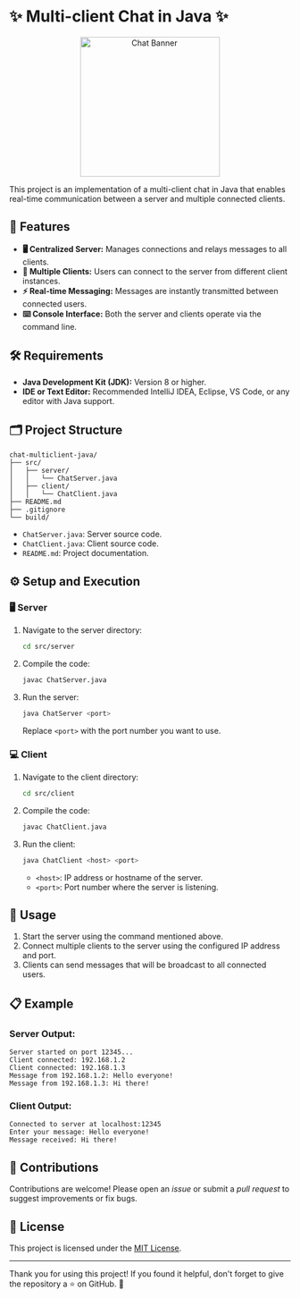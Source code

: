 # ✨ Multi-client Chat in Java ✨

<div align="center">
  <img src="https://media.giphy.com/media/26xBwdIuRJiAIqHwA/giphy.gif" alt="Chat Banner" width="250"/>
</div>

This project is an implementation of a multi-client chat in Java that enables real-time communication between a server and multiple connected clients.

## 🚀 Features

- **🖥️ Centralized Server:** Manages connections and relays messages to all clients.
- **👥 Multiple Clients:** Users can connect to the server from different client instances.
- **⚡ Real-time Messaging:** Messages are instantly transmitted between connected users.
- **⌨️ Console Interface:** Both the server and clients operate via the command line.

## 🛠️ Requirements

- **Java Development Kit (JDK):** Version 8 or higher.
- **IDE or Text Editor:** Recommended IntelliJ IDEA, Eclipse, VS Code, or any editor with Java support.

## 🗂️ Project Structure

```
chat-multiclient-java/
├── src/
│   ├── server/
│   │   └── ChatServer.java
│   ├── client/
│   │   └── ChatClient.java
├── README.md
├── .gitignore
└── build/
```

- `ChatServer.java`: Server source code.
- `ChatClient.java`: Client source code.
- `README.md`: Project documentation.

## ⚙️ Setup and Execution

### 🖥️ Server

1. Navigate to the server directory:

   ```bash
   cd src/server
   ```

2. Compile the code:

   ```bash
   javac ChatServer.java
   ```

3. Run the server:

   ```bash
   java ChatServer <port>
   ```

   Replace `<port>` with the port number you want to use.

### 💻 Client

1. Navigate to the client directory:

   ```bash
   cd src/client
   ```

2. Compile the code:

   ```bash
   javac ChatClient.java
   ```

3. Run the client:

   ```bash
   java ChatClient <host> <port>
   ```

   - `<host>`: IP address or hostname of the server.
   - `<port>`: Port number where the server is listening.

## 📝 Usage

1. Start the server using the command mentioned above.
2. Connect multiple clients to the server using the configured IP address and port.
3. Clients can send messages that will be broadcast to all connected users.

## 📋 Example

### Server Output:

```
Server started on port 12345...
Client connected: 192.168.1.2
Client connected: 192.168.1.3
Message from 192.168.1.2: Hello everyone!
Message from 192.168.1.3: Hi there!
```

### Client Output:

```
Connected to server at localhost:12345
Enter your message: Hello everyone!
Message received: Hi there!
```

## 🤝 Contributions

Contributions are welcome! Please open an *issue* or submit a *pull request* to suggest improvements or fix bugs.

## 📜 License

This project is licensed under the [MIT License](LICENSE).

---

Thank you for using this project! If you found it helpful, don't forget to give the repository a ⭐ on GitHub. 🚀
